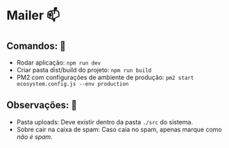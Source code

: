 # Mailer 📫

## Comandos: 🖖

- Rodar aplicação: `npm run dev`
- Criar pasta dist/build do projeto: `npm run build`
- PM2 com configurações de ambiente de produção: `pm2 start ecosystem.config.js --env production`

## Observações: 👀

- Pasta uploads: Deve existir dentro da pasta `./src` do sistema.
- Sobre cair na caixa de spam: Caso caía no spam, apenas marque como _não é spam_.
